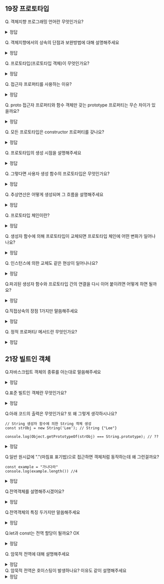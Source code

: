 ## **19장 프로토타입**

Q. 객체지향 프로그래밍 언어란 무엇인가요?

<details><summary>정답
</summary>
여러 개의 독립적 단위, 즉 객체의 집합으로 프로그램을 표현하려는 프로그래밍 패러다임
</details>

Q.  객체지향에서의 상속의 단점과 보완방법에 대해 설명해주세요
<details><summary>정답
</summary>
인스턴스 내의 비슷한 메서드라 중복적으로 선언되어있을경우 메서드가 중복 생성되어 모든 인스턴스가 중복으로 소유가 된다 이에 따라 동일한 내용의 메소드가 메모리에 저장되어 메모리를 낭비하게 되는데 이를 보완할 방법으로 prototype이 있다.
</details>

Q.  프로토타입(프로토타입 객체)이 무엇인가요?
<details><summary>정답
</summary>
객체지향 프로그래밍의 근간을 이루는 객체간의 상속을 구현하기 위해 사용되는 것 입니다.

즉, 프로토타입은 객체지향 프로그래밍에서 상속을 구현하기 위해 사용되는 것으로, 객체들 사이에 공유되는 기능과 속성을 정의하는 객체입니다.
</details>

Q. 접근자 프로퍼티를 사용하는 이유?

<details><summary>정답
</summary>
상호 참조에 의해 프로토타입 체인이 생성되는 것을 방지하기 위해서이다.
프로토타입 체인은 검색 방향이 한쪽 방향으로만 흘러야 한다.

 Q-(꼬리질문). 왜 단방향으로만 흘러야 하는지??

<details><summary>정답
</summary>
순환참조하는 프로토타입이 만들어 지면 체인 종점이 존재하지 않기 때문에 프로퍼티를 검색할때 무한루프에 빠지기 때문입니다.
</details>
</details>



Q. proto 접근자 프로퍼티와 함수 객체만 갖는 prototype 프로퍼티는 무슨 차이가 있을까요?
<details><summary>정답
</summary>
둘 다 동일한 프로토타입을 가리키지만
proto 접근자 프로퍼티는 객체의 프로토타입에 접근하거나 설정하는 데 사용되는 반면, 함수 객체의 prototype 프로퍼티는 생성자 함수가 생성할 인스턴스의 프로토타입을 가리킵니다.
</details>

Q. 모든 프로토타입은 constructor 프로퍼티를 갖나요?
<details><summary>정답
</summary>
네, constructor 프로퍼티는 해당 프로토타입과 연결된 생성자 함수를 가리킵니다. 이를 통해 생성자 함수를 쉽게 참조할 수 있고, 인스턴스가 어떤 생성자 함수로부터 생성되었는지를 확인할 수 있습니다.
</details>

Q. 프로토타입의 생성 시점을 설명해주세요
<details><summary>정답
</summary>
프로토타입은 생성자 함수가 생성되는 시점에 함께 생성됩니다.
</details>

Q. 그렇다면 사용자 생성 함수의 프로토타입은 무엇인가요?
<details><summary>정답
</summary>
사용자 정의 생성자 함수로 생성된 프로토타입의 프로토타입은 언제나 Object.prototype입니다.모든 프로토타입은 기본적으로 Object.prototype을 상속받습니다. 
</details>

Q. 추상연산은 어떻게 생성되며 그  흐름을 설명해주세요
<details><summary>정답
</summary>
추상 연산 OrdinaryObjectCreate 에 의해 생성됩니다.

1. 빈 객체 생성
2. 프로퍼티 추가 
3. 프로토타입 할당
4. 객체 반환
</details>


Q. 프로토타입 체인이란?
<details><summary>정답
</summary>
객체가 자신의 프로토타입을 따라 상위 프로토타입을 차례로 탐색하는 메커니즘입니다.
</details>

Q. 생성자 함수에 의해 프로토타입이 교체되면 프로토타입 체인에 어떤 변화가 일어나나요?
<details><summary>정답
</summary>
프로토타입 체인은 새로운 프로토타입 객체로 업데이트되어 새로운 프로토타입을 따라 상위 프로토타입을 차례로 탐색합니다.
</details>

Q. 인스턴스에 의한 교체도 같은 현상이 일어나나요?
<details><summary>정답
</summary>
네, 생성자 함수의 prototype 프로퍼티를 변경하는 경우, 이미 생성된 객체의 프로토타입이 교체됩니다. 따라서 생성자 함수의 prototype 프로퍼티가 교체된 프로토타입을 가리키게 되며, 생성자 함수로부터 생성된 모든 인스턴스는 새로운 프로토타입을 상속받게 됩니다. 이에 따라 생성자 함수의 prototype 프로퍼티 변경은 프로토타입 체인에 영향을 미칩니다. 
</details>

Q.파괴된 생성자 함수와 프로토타입 간의 연결을 다시 이어 붙이려면 어떻게 하면 될까요?
<details><summary>정답
</summary>
constructor 프로퍼티와 생성자 함수 간의 연결을 설정하는 구문을 넣어 설정해 줘야 합니다.

```
const parent = {
	// constructor 프로퍼티와 생성자 함수 간의 연결을 설정
	constructor: Person,
	sayHello() {
		console.log(`Hi! My name is ${this.name}`);
	}
}
```

</details>

Q.직접상속의 장점 1가지만 말씀해주세요

<details><summary>정답
</summary>
new 연산자가 없이도 객체를 생성할 수 있습니다.
</details>

Q. 정적 프로퍼티/ 메서드란 무엇인가요?
<details><summary>정답
</summary>
생성자 함수로 인스턴스를 생성하지 않아도 참조, 호출할 수 있는 프로퍼티/ 메서드를 말합니다.
</details>

## **21장 빌트인 객체**

Q.자바스크립트 객체의 종류를 아는대로 말씀해주세요

<details><summary>정답
</summary>
1. 표준 빌트인 객체
2. 호스트 객체
3. 사용자 정의 객체
</details>

Q.표준 빌트인 객체란 무엇인가요?

<details><summary>정답
</summary>
JavaScript 언어 자체에 내장되어 있는 객체들로, 기본적인 기능과 동작을 제공하는 객체들의 집합입니다.
</details>

Q.아래 코드의 출력은 무엇인가요? 또 왜 그렇게 생각하시나요?

```
// String 생성자 함수에 의한 String 객체 생성
const strObj = new String('Lee'); // String {"Lee"}

console.log(Object.getPrototypeOf(strObj) === String.prototype); // ??

```

<details><summary>정답
</summary>
true입니다.
표준 빌트인 객체인 string를 생성자 함수로 호출하여 해당 인스턴스의 프로토타입은 String.prototype 입니다.
</details>

Q.일반 원시값에 "."(마침표 표기법)으로 접근하면 객체처럼 동작하는데 왜 그런걸까요?

```
const example = "가나다라"
console.log(example.length()) //4

```


<details><summary>정답
</summary>
자바스크립트 엔진은 위처럼 원시값을 객테처럼 사용하면 암묵적으로 연간된 객체를 생성하여 생성된 객체로 프로퍼티에 접근하거나 메서드를 호출하고 다시 원시값으로 되돌립니다.
이를 래퍼객체 라고 합니다.
</details>

Q.전역객체를 설명해주시겠어요?

<details><summary>정답
</summary>
코드가 실행되기 이전 단계에 자바스크립트 엔진에 의해 어떤 객체보다도 먼저 생성되는 특수한 객체이며 어떤 객체에게도 속하지 않은 최상위 객체입니다.
</details>

Q.전역객체의 특징 두가지만 말씀해주세요

<details><summary>정답
</summary>
1. 개발자가 의도적으로 생성할 수 없스니다.
2. 전역객체의 프로퍼티를 참조할 때, (window)를 생략할 수 있습니다.
</details>

Q.let과 const는 전역 할당이 될까요? OX

<details><summary>정답
</summary>
X
, let과 const 키워드로 건언한 전역 변수는 보이지 않는 개념적인 블록 내에 존재하게 됩니다.
</details>

Q. 암묵적 전역에 대해 설명해주세요

<details><summary>정답
</summary>
변수를 선언하지 않고 값을 할당하면 자동으로 전역 객체의 프로퍼티로 간주되어 전역 범위에서 접근할 수 있는 현상을 말합니다.
</details>
Q. 암묵적 전역은 호이스팅이 발생하나요? 이유도 같이 설명해주세요

<details><summary>정답
</summary>
ㄴㄴ, 변수 선언없이 단지 전역 객체의 프로퍼티로 추가 되었을 뿐이라 변수가 아닙니다 결국 호이스팅 똰 발생하지 않아요
</details>

